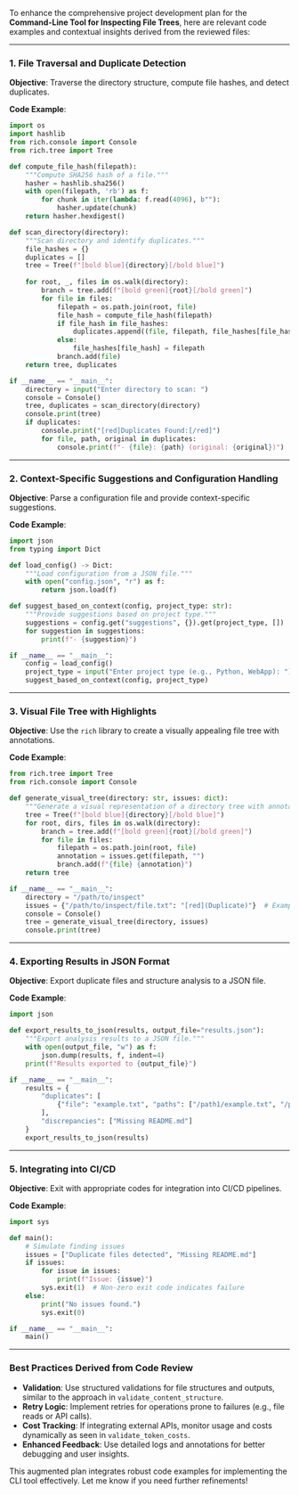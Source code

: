 To enhance the comprehensive project development plan for the **Command-Line Tool for Inspecting File Trees**, here are relevant code examples and contextual insights derived from the reviewed files:

---

### **1. File Traversal and Duplicate Detection**

**Objective**: Traverse the directory structure, compute file hashes, and detect duplicates.

**Code Example**:
```python
import os
import hashlib
from rich.console import Console
from rich.tree import Tree

def compute_file_hash(filepath):
    """Compute SHA256 hash of a file."""
    hasher = hashlib.sha256()
    with open(filepath, 'rb') as f:
        for chunk in iter(lambda: f.read(4096), b""):
            hasher.update(chunk)
    return hasher.hexdigest()

def scan_directory(directory):
    """Scan directory and identify duplicates."""
    file_hashes = {}
    duplicates = []
    tree = Tree(f"[bold blue]{directory}[/bold blue]")
    
    for root, _, files in os.walk(directory):
        branch = tree.add(f"[bold green]{root}[/bold green]")
        for file in files:
            filepath = os.path.join(root, file)
            file_hash = compute_file_hash(filepath)
            if file_hash in file_hashes:
                duplicates.append((file, filepath, file_hashes[file_hash]))
            else:
                file_hashes[file_hash] = filepath
            branch.add(file)
    return tree, duplicates

if __name__ == "__main__":
    directory = input("Enter directory to scan: ")
    console = Console()
    tree, duplicates = scan_directory(directory)
    console.print(tree)
    if duplicates:
        console.print("[red]Duplicates Found:[/red]")
        for file, path, original in duplicates:
            console.print(f"- {file}: {path} (original: {original})")
```

---

### **2. Context-Specific Suggestions and Configuration Handling**

**Objective**: Parse a configuration file and provide context-specific suggestions.

**Code Example**:
```python
import json
from typing import Dict

def load_config() -> Dict:
    """Load configuration from a JSON file."""
    with open("config.json", "r") as f:
        return json.load(f)

def suggest_based_on_context(config, project_type: str):
    """Provide suggestions based on project type."""
    suggestions = config.get("suggestions", {}).get(project_type, [])
    for suggestion in suggestions:
        print(f"- {suggestion}")

if __name__ == "__main__":
    config = load_config()
    project_type = input("Enter project type (e.g., Python, WebApp): ")
    suggest_based_on_context(config, project_type)
```

---

### **3. Visual File Tree with Highlights**

**Objective**: Use the `rich` library to create a visually appealing file tree with annotations.

**Code Example**:
```python
from rich.tree import Tree
from rich.console import Console

def generate_visual_tree(directory: str, issues: dict):
    """Generate a visual representation of a directory tree with annotations."""
    tree = Tree(f"[bold blue]{directory}[/bold blue]")
    for root, dirs, files in os.walk(directory):
        branch = tree.add(f"[bold green]{root}[/bold green]")
        for file in files:
            filepath = os.path.join(root, file)
            annotation = issues.get(filepath, "")
            branch.add(f"{file} {annotation}")
    return tree

if __name__ == "__main__":
    directory = "/path/to/inspect"
    issues = {"/path/to/inspect/file.txt": "[red](Duplicate)"}  # Example issue map
    console = Console()
    tree = generate_visual_tree(directory, issues)
    console.print(tree)
```

---

### **4. Exporting Results in JSON Format**

**Objective**: Export duplicate files and structure analysis to a JSON file.

**Code Example**:
```python
import json

def export_results_to_json(results, output_file="results.json"):
    """Export analysis results to a JSON file."""
    with open(output_file, "w") as f:
        json.dump(results, f, indent=4)
    print(f"Results exported to {output_file}")

if __name__ == "__main__":
    results = {
        "duplicates": [
            {"file": "example.txt", "paths": ["/path1/example.txt", "/path2/example.txt"]}
        ],
        "discrepancies": ["Missing README.md"]
    }
    export_results_to_json(results)
```

---

### **5. Integrating into CI/CD**

**Objective**: Exit with appropriate codes for integration into CI/CD pipelines.

**Code Example**:
```python
import sys

def main():
    # Simulate finding issues
    issues = ["Duplicate files detected", "Missing README.md"]
    if issues:
        for issue in issues:
            print(f"Issue: {issue}")
        sys.exit(1)  # Non-zero exit code indicates failure
    else:
        print("No issues found.")
        sys.exit(0)

if __name__ == "__main__":
    main()
```

---

### **Best Practices Derived from Code Review**
- **Validation**: Use structured validations for file structures and outputs, similar to the approach in `validate_content_structure`.
- **Retry Logic**: Implement retries for operations prone to failures (e.g., file reads or API calls).
- **Cost Tracking**: If integrating external APIs, monitor usage and costs dynamically as seen in `validate_token_costs`.
- **Enhanced Feedback**: Use detailed logs and annotations for better debugging and user insights.

This augmented plan integrates robust code examples for implementing the CLI tool effectively. Let me know if you need further refinements!
